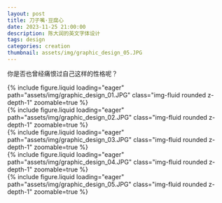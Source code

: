 ```yaml
---
layout: post
title: 刀子嘴·豆腐心
date: 2023-11-25 21:00:00
description: 陈大润的英文字体设计
tags: design
categories: creation
thumbnail: assets/img/graphic_design_05.JPG
---
```


你是否也曾经痛恨过自己这样的性格呢？

<div class="row mt-3">
    <div class="col-sm mt-3 mt-md-0">
        {% include figure.liquid loading="eager" path="assets/img/graphic_design_01.JPG" class="img-fluid rounded z-depth-1" zoomable=true %}
    </div>
    <div class="col-sm mt-3 mt-md-0">
        {% include figure.liquid loading="eager" path="assets/img/graphic_design_02.JPG" class="img-fluid rounded z-depth-1" zoomable=true %}
    </div>
    <div class="col-sm mt-3 mt-md-0">
        {% include figure.liquid loading="eager" path="assets/img/graphic_design_03.JPG" class="img-fluid rounded z-depth-1" zoomable=true %}
    </div>
    <div class="col-sm mt-3 mt-md-0">
        {% include figure.liquid loading="eager" path="assets/img/graphic_design_04.JPG" class="img-fluid rounded z-depth-1" zoomable=true %}
    </div>
    <div class="col-sm mt-3 mt-md-0">
        {% include figure.liquid loading="eager" path="assets/img/graphic_design_05.JPG" class="img-fluid rounded z-depth-1" zoomable=true %}
    </div>
</div>
